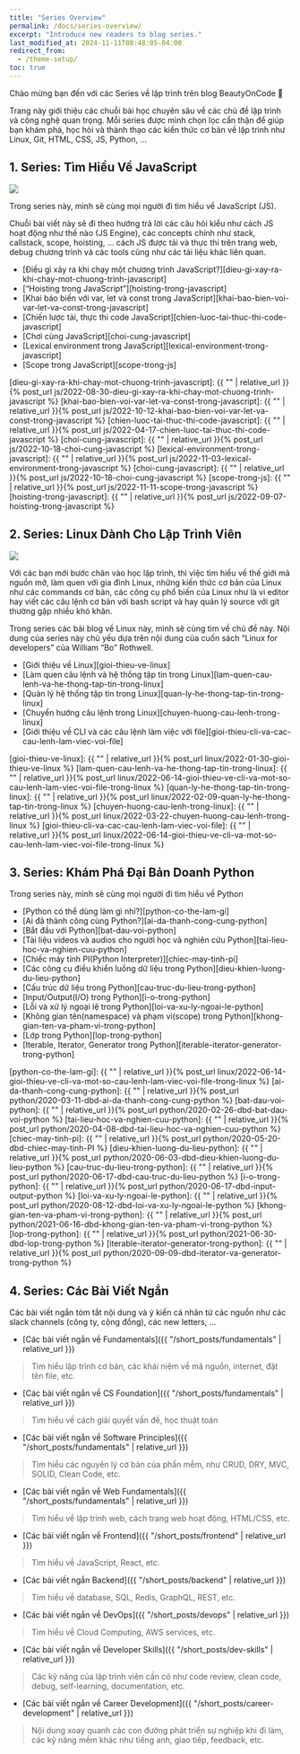 ```yaml
---
title: "Series Overview"
permalink: /docs/series-overview/
excerpt: "Introduce new readers to blog series."
last_modified_at: 2024-11-11T08:48:05-04:00
redirect_from:
  - /theme-setup/
toc: true
---
```


Chào mừng bạn đến với các Series về lập trình trên blog BeautyOnCode 👋

Trang này giới thiệu các chuỗi bài học chuyên sâu về các chủ đề lập trình và công nghệ quan trọng. Mỗi series được mình chọn lọc cẩn thận để giúp bạn khám phá, học hỏi và thành thạo các kiến thức cơ bản về lập trình như Linux, Git, HTML, CSS, JS, Python, ...

## 1. Series: Tìm Hiểu Về JavaScript

![](/assets/images/2023/10/2022-10-gioi-thieu-cac-bai-viet-ve-javascript-cover.webp)

Trong series này, mình sẽ cùng mọi người đi tìm hiểu về JavaScript (JS). 

Chuỗi bài viết này sẽ đi theo hướng trả lời các câu hỏi kiểu như cách JS hoạt động như thế nào (JS Engine), các concepts chính như stack, callstack, scope, hoisting, … cách JS được tải và thực thi trên trang web, debug chương trình và các tools cũng như các tài liệu khác liên quan.

- [Điều gì xảy ra khi chạy một chương trình JavaScript?][dieu-gi-xay-ra-khi-chay-mot-chuong-trinh-javascript]
- [“Hoisting trong JavaScript”][hoisting-trong-javascript]
- [Khai báo biến với var, let và const trong JavaScript][khai-bao-bien-voi-var-let-va-const-trong-javascript]
- [Chiến lược tải, thực thi code JavaScript][chien-luoc-tai-thuc-thi-code-javascript]
- [Chơi cùng JavaScript][choi-cung-javascript]
- [Lexical environment trong JavaScript][lexical-environment-trong-javascript]
- [Scope trong JavaScript][scope-trong-js]

[dieu-gi-xay-ra-khi-chay-mot-chuong-trinh-javascript]: {{ "" | relative_url }}{% post_url js/2022-08-30-dieu-gi-xay-ra-khi-chay-mot-chuong-trinh-javascript %}
[khai-bao-bien-voi-var-let-va-const-trong-javascript]: {{ "" | relative_url }}{% post_url js/2022-10-12-khai-bao-bien-voi-var-let-va-const-trong-javascript %}
[chien-luoc-tai-thuc-thi-code-javascript]: {{ "" | relative_url }}{% post_url js/2022-04-17-chien-luoc-tai-thuc-thi-code-javascript %}
[choi-cung-javascript]: {{ "" | relative_url }}{% post_url js/2022-10-18-choi-cung-javascript %}
[lexical-environment-trong-javascript]: {{ "" | relative_url }}{% post_url js/2022-11-03-lexical-environment-trong-javascript %}
[choi-cung-javascript]: {{ "" | relative_url }}{% post_url js/2022-10-18-choi-cung-javascript %}
[scope-trong-js]: {{ "" | relative_url }}{% post_url js/2022-11-11-scope-trong-javascript %}
[hoisting-trong-javascript]: {{ "" | relative_url }}{% post_url js/2022-09-07-hoisting-trong-javascript %}

## 2. Series: Linux Dành Cho Lập Trình Viên
![](/assets/images/2022/01/2022-01-lam-quen-linux-danh-cho-lap-trinh-vien-series-overview.png)

Với các bạn mới bước chân vào học lập trình, thì việc tìm hiểu về thế giới mã nguồn mở, làm quen với gia đình Linux, những kiến thức cơ bản của Linux như các commands cơ bản, các công cụ phổ biến của Linux như là vi editor hay viết các câu lệnh cơ bản với bash script và hay quản lý source với git thường gặp nhiều khó khăn.

Trong series các bài blog về Linux này, mình sẽ cùng tìm về chủ đề này.
Nội dung của series này chủ yếu dựa trên nội dung của cuốn sách “Linux for developers” của William “Bo” Rothwell.

- [Giới thiệu về Linux][gioi-thieu-ve-linux]
- [Làm quen câu lệnh và hệ thống tập tin trong Linux][lam-quen-cau-lenh-va-he-thong-tap-tin-trong-linux]
- [Quản lý hệ thống tập tin trong Linux][quan-ly-he-thong-tap-tin-trong-linux]
- [Chuyển hướng câu lệnh trong Linux][chuyen-huong-cau-lenh-trong-linux]
- [Giới thiệu về CLI và các câu lệnh làm việc với file][gioi-thieu-cli-va-cac-cau-lenh-lam-viec-voi-file]


[gioi-thieu-ve-linux]: {{ "" | relative_url }}{% post_url linux/2022-01-30-gioi-thieu-ve-linux %}
[lam-quen-cau-lenh-va-he-thong-tap-tin-trong-linux]: {{ "" | relative_url }}{% post_url linux/2022-06-14-gioi-thieu-ve-cli-va-mot-so-cau-lenh-lam-viec-voi-file-trong-linux %}
[quan-ly-he-thong-tap-tin-trong-linux]: {{ "" | relative_url }}{% post_url linux/2022-02-09-quan-ly-he-thong-tap-tin-trong-linux %}
[chuyen-huong-cau-lenh-trong-linux]: {{ "" | relative_url }}{% post_url linux/2022-03-22-chuyen-huong-cau-lenh-trong-linux %}
[gioi-thieu-cli-va-cac-cau-lenh-lam-viec-voi-file]: {{ "" | relative_url }}{% post_url linux/2022-06-14-gioi-thieu-ve-cli-va-mot-so-cau-lenh-lam-viec-voi-file-trong-linux %}

## 3. Series: Khám Phá Đại Bản Doanh Python
Trong series này, mình sẽ cùng mọi người đi tìm hiểu về Python

- [Python có thể dùng làm gì nhỉ?][python-co-the-lam-gi]
- [Ai đã thành công cùng Python?][ai-da-thanh-cong-cung-python]
- [Bắt đầu với Python][bat-dau-voi-python]
- [Tài liệu videos và audios cho người học và nghiên cứu Python][tai-lieu-hoc-va-nghien-cuu-python]
- [Chiếc máy tính PI(Python Interpreter)][chiec-may-tinh-pi]
- [Các công cụ điều khiển luồng dữ liệu trong Python][dieu-khien-luong-du-lieu-python]
- [Cấu trúc dữ liệu trong Python][cau-truc-du-lieu-trong-python]
- [Input/Output(I/O)​ trong Python][i-o-trong-python]
- [Lỗi và xử lý ngoại lệ trong Python][loi-va-xu-ly-ngoai-le-python]
- [Không gian tên(namespace) và phạm vi(scope) trong Python][khong-gian-ten-va-pham-vi-trong-python]
- [Lớp trong Python][lop-trong-python]
- [Iterable, Iterator, Generator trong Python][iterable-iterator-generator-trong-python]

[python-co-the-lam-gi]: {{ "" | relative_url }}{% post_url linux/2022-06-14-gioi-thieu-ve-cli-va-mot-so-cau-lenh-lam-viec-voi-file-trong-linux %}
[ai-da-thanh-cong-cung-python]: {{ "" | relative_url }}{% post_url python/2020-03-11-dbd-ai-da-thanh-cong-cung-python %}
[bat-dau-voi-python]: {{ "" | relative_url }}{% post_url python/2020-02-26-dbd-bat-dau-voi-python %}
[tai-lieu-hoc-va-nghien-cuu-python]: {{ "" | relative_url }}{% post_url python/2020-04-08-dbd-tai-lieu-hoc-va-nghien-cuu-python %}
[chiec-may-tinh-pi]: {{ "" | relative_url }}{% post_url python/2020-05-20-dbd-chiec-may-tinh-PI %}
[dieu-khien-luong-du-lieu-python]: {{ "" | relative_url }}{% post_url python/2020-06-03-dbd-dieu-khien-luong-du-lieu-python %}
[cau-truc-du-lieu-trong-python]: {{ "" | relative_url }}{% post_url python/2020-06-17-dbd-cau-truc-du-lieu-python %}
[i-o-trong-python]: {{ "" | relative_url }}{% post_url python/2020-06-17-dbd-input-output-python %}
[loi-va-xu-ly-ngoai-le-python]: {{ "" | relative_url }}{% post_url python/2020-08-12-dbd-loi-va-xu-ly-ngoai-le-python %}
[khong-gian-ten-va-pham-vi-trong-python]: {{ "" | relative_url }}{% post_url python/2021-06-16-dbd-khong-gian-ten-va-pham-vi-trong-python %}
[lop-trong-python]: {{ "" | relative_url }}{% post_url python/2021-06-30-dbd-lop-trong-python %}
[iterable-iterator-generator-trong-python]: {{ "" | relative_url }}{% post_url python/2020-09-09-dbd-iterator-va-generator-trong-python %}

## 4. Series: Các Bài Viết Ngắn
Các bài viết ngắn tóm tắt nội dung và ý kiến cá nhân từ các nguồn như các slack channels (công ty, cộng đồng), các new letters, …

- [Các bài viết ngắn về Fundamentals]({{ "/short_posts/fundamentals" | relative_url }})
> Tìm hiểu lập trình cơ bản, các khái niệm về mã nguồn, internet, đặt tên file, etc.
- [Các bài viết ngắn về CS Foundation]({{ "/short_posts/fundamentals" | relative_url }})
> Tìm hiểu về cách giải quyết vấn đề, học thuật toán
- [Các bài viết ngắn về Software Principles]({{ "/short_posts/fundamentals" | relative_url }})
> Tìm hiểu các nguyên lý cơ bản của phần mềm, như CRUD, DRY, MVC, SOLID, Clean Code, etc.
- [Các bài viết ngắn về Web Fundamentals]({{ "/short_posts/fundamentals" | relative_url }})
> Tìm hiểu về lập trình web, cách trang web hoạt động, HTML/CSS, etc.
- [Các bài viết ngắn về Frontend]({{ "/short_posts/frontend" | relative_url }})
> Tìm hiểu về JavaScript, React, etc.
- [Các bài viết ngắn Backend]({{ "/short_posts/backend" | relative_url }})
> Tìm hiểu về database, SQL, Redis, GraphQL, REST, etc.
- [Các bài viết ngắn về DevOps]({{ "/short_posts/devops" | relative_url }})
> Tìm hiểu về Cloud Computing, AWS services, etc.
- [Các bài viết ngắn về Developer Skills]({{ "/short_posts/dev-skills" | relative_url }})
> Các kỹ năng của lập trình viên cần có như code review, clean code, debug, self-learning, documentation, etc.
- [Các bài viết ngắn về Career Development]({{ "/short_posts/career-development" | relative_url }})
> Nội dung xoay quanh các con đường phát triển sự nghiệp khi đi làm, các kỹ năng mềm khác như tiếng anh, giao tiếp, feedback, etc.
